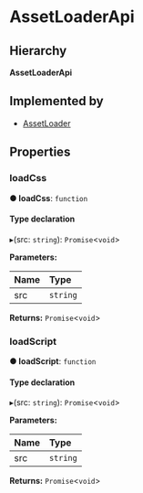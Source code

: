 # AssetLoaderApi

## Hierarchy

**AssetLoaderApi**

## Implemented by

* [AssetLoader](services.assetloader.md)

## Properties

### loadCss <a id="loadcss"></a>

**● loadCss**: `function`

#### Type declaration

▸\(src: `string`\): `Promise`&lt;`void`&gt;

**Parameters:**

| Name | Type |
| :--- | :--- |
| src | `string` |

**Returns:** `Promise`&lt;`void`&gt;

### loadScript <a id="loadscript"></a>

**● loadScript**: `function`

#### Type declaration

▸\(src: `string`\): `Promise`&lt;`void`&gt;

**Parameters:**

| Name | Type |
| :--- | :--- |
| src | `string` |

**Returns:** `Promise`&lt;`void`&gt;

